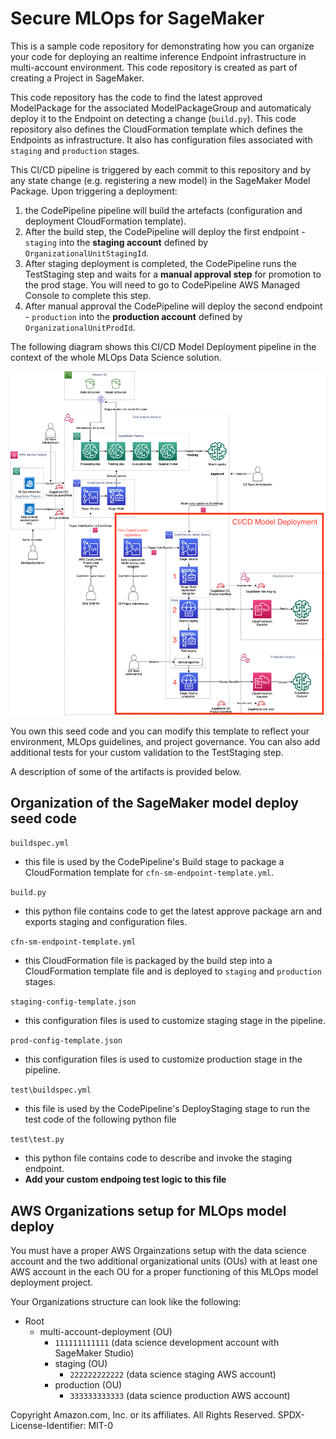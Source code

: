 # Secure MLOps for SageMaker

This is a sample code repository for demonstrating how you can organize your code for deploying an realtime inference Endpoint infrastructure in multi-account environment. This code repository is created as part of creating a Project in SageMaker. 

This code repository has the code to find the latest approved ModelPackage for the associated ModelPackageGroup and automaticaly deploy it to the Endpoint on detecting a change (`build.py`). This code repository also defines the CloudFormation template which defines the Endpoints as infrastructure. It also has configuration files associated with `staging` and `production` stages. 

This CI/CD pipeline is triggered by each commit to this repository and by any state change (e.g. registering a new model) in the SageMaker Model Package.
Upon triggering a deployment:
1. the CodePipeline pipeline will build the artefacts (configuration and deployment CloudFormation template). 
2. After the build step, the CodePipeline will deploy the first endpoint - `staging` into the **staging account** defined by `OrganizationalUnitStagingId`. 
3. After staging deployment is completed, the CodePipeline runs the TestStaging step and waits for a **manual approval step** for promotion to the prod stage. You will need to go to CodePipeline AWS Managed Console to complete this step.
4. After manual approval the CodePipeline will deploy the second endpoint - `production` into the **production account** defined by `OrganizationalUnitProdId`.

The following diagram shows this CI/CD Model Deployment pipeline in the context of the whole MLOps Data Science solution.

![CI/CD model deployment](img/ml-ops-architecture-model-deploy.png)

You own this seed code and you can modify this template to reflect your environment, MLOps guidelines, and project governance. You can also add additional tests for your custom validation to the TestStaging step.

A description of some of the artifacts is provided below.

## Organization of the SageMaker model deploy seed code
`buildspec.yml`
 - this file is used by the CodePipeline's Build stage to package a CloudFormation template for `cfn-sm-endpoint-template.yml`.

`build.py`
 - this python file contains code to get the latest approve package arn and exports staging and configuration files.

`cfn-sm-endpoint-template.yml`
 - this CloudFormation file is packaged by the build step into a CloudFormation template file and is deployed to `staging` and `production` stages.

`staging-config-template.json`
 - this configuration files is used to customize staging stage in the pipeline.

`prod-config-template.json`
 - this configuration files is used to customize production stage in the pipeline.

`test\buildspec.yml`
  - this file is used by the CodePipeline's DeployStaging stage to run the test code of the following python file

`test\test.py`
  - this python file contains code to describe and invoke the staging endpoint.
  - **Add your custom endpoing test logic to this file**

## AWS Organizations setup for MLOps model deploy
You must have a proper AWS Orgainzations setup with the data science account and the two additional organizational units (OUs) with at least one AWS account in the each OU for a proper functioning of this MLOps model deployment project.

Your Organizations structure can look like the following:
+ Root
    - multi-account-deployment (OU)
        * `111111111111` (data science development account with SageMaker Studio)
        * staging (OU)
            * `222222222222` (data science staging AWS account)
        * production (OU)
            * `333333333333` (data science production AWS account)


Copyright Amazon.com, Inc. or its affiliates. All Rights Reserved.
SPDX-License-Identifier: MIT-0